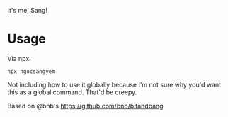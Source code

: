 It's me, Sang!





# Usage
Via npx:
```
npx ngocsangyem
```

Not including how to use it globally because I'm not sure why you'd want this as a global command. That'd be creepy.

Based on @bnb's https://github.com/bnb/bitandbang